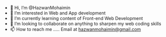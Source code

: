 - 👋 Hi, I’m @HazwanMohaimin
- 👀 I’m interested in Web and App development
- 🌱 I’m currently learning content of Front-end Web Development
- 💞️ I’m looking to collaborate on anything to sharpen my web coding skills
- 📫 How to reach me ..... Email at hazwanmohaimin@gmail.com

<!---
HazwanMohaimin/HazwanMohaimin is a ✨ special ✨ repository because its `README.md` (this file) appears on your GitHub profile.
You can click the Preview link to take a look at your changes.
--->

